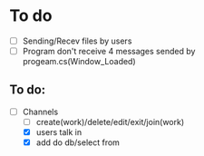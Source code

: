 # To do
- [ ] Sending/Recev files by users
- [ ] Program don't receive 4 messages sended by progeam.cs(Window_Loaded)

## To do:
- [ ] Channels
    - [ ] create(work)/delete/edit/exit/join(work)
    - [x] users talk in
    - [x] add do db/select from